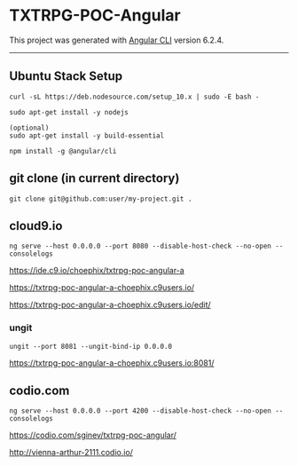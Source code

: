 # TXTRPG-POC-Angular

This project was generated with [Angular CLI](https://github.com/angular/angular-cli) version 6.2.4.


----


## Ubuntu Stack Setup

```
curl -sL https://deb.nodesource.com/setup_10.x | sudo -E bash -

sudo apt-get install -y nodejs

(optional)
sudo apt-get install -y build-essential

npm install -g @angular/cli
```

## git clone (in current directory)

`git clone git@github.com:user/my-project.git .`

## cloud9.io

`ng serve --host 0.0.0.0 --port 8080 --disable-host-check --no-open --consolelogs`

https://ide.c9.io/choephix/txtrpg-poc-angular-a

https://txtrpg-poc-angular-a-choephix.c9users.io/

https://txtrpg-poc-angular-a-choephix.c9users.io/edit/

### ungit

`ungit --port 8081 --ungit-bind-ip 0.0.0.0`

https://txtrpg-poc-angular-a-choephix.c9users.io:8081/

## codio.com

`ng serve --host 0.0.0.0 --port 4200 --disable-host-check --no-open --consolelogs`

https://codio.com/sginev/txtrpg-poc-angular/

http://vienna-arthur-2111.codio.io/




